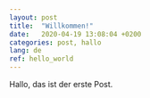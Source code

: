 ```yaml
---
layout: post
title:  "Willkommen!"
date:   2020-04-19 13:08:04 +0200
categories: post, hallo
lang: de
ref: hello_world
---
```


Hallo, das ist der erste Post.
